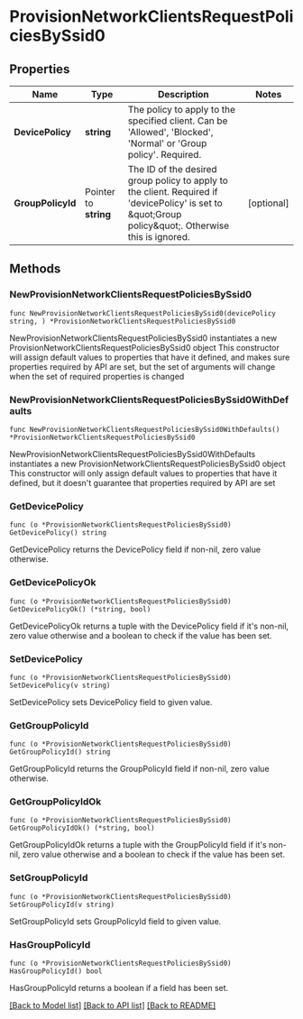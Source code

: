 # ProvisionNetworkClientsRequestPoliciesBySsid0

## Properties

Name | Type | Description | Notes
------------ | ------------- | ------------- | -------------
**DevicePolicy** | **string** | The policy to apply to the specified client. Can be &#39;Allowed&#39;, &#39;Blocked&#39;, &#39;Normal&#39; or &#39;Group policy&#39;. Required. | 
**GroupPolicyId** | Pointer to **string** | The ID of the desired group policy to apply to the client. Required if &#39;devicePolicy&#39; is set to \&quot;Group policy\&quot;. Otherwise this is ignored. | [optional] 

## Methods

### NewProvisionNetworkClientsRequestPoliciesBySsid0

`func NewProvisionNetworkClientsRequestPoliciesBySsid0(devicePolicy string, ) *ProvisionNetworkClientsRequestPoliciesBySsid0`

NewProvisionNetworkClientsRequestPoliciesBySsid0 instantiates a new ProvisionNetworkClientsRequestPoliciesBySsid0 object
This constructor will assign default values to properties that have it defined,
and makes sure properties required by API are set, but the set of arguments
will change when the set of required properties is changed

### NewProvisionNetworkClientsRequestPoliciesBySsid0WithDefaults

`func NewProvisionNetworkClientsRequestPoliciesBySsid0WithDefaults() *ProvisionNetworkClientsRequestPoliciesBySsid0`

NewProvisionNetworkClientsRequestPoliciesBySsid0WithDefaults instantiates a new ProvisionNetworkClientsRequestPoliciesBySsid0 object
This constructor will only assign default values to properties that have it defined,
but it doesn't guarantee that properties required by API are set

### GetDevicePolicy

`func (o *ProvisionNetworkClientsRequestPoliciesBySsid0) GetDevicePolicy() string`

GetDevicePolicy returns the DevicePolicy field if non-nil, zero value otherwise.

### GetDevicePolicyOk

`func (o *ProvisionNetworkClientsRequestPoliciesBySsid0) GetDevicePolicyOk() (*string, bool)`

GetDevicePolicyOk returns a tuple with the DevicePolicy field if it's non-nil, zero value otherwise
and a boolean to check if the value has been set.

### SetDevicePolicy

`func (o *ProvisionNetworkClientsRequestPoliciesBySsid0) SetDevicePolicy(v string)`

SetDevicePolicy sets DevicePolicy field to given value.


### GetGroupPolicyId

`func (o *ProvisionNetworkClientsRequestPoliciesBySsid0) GetGroupPolicyId() string`

GetGroupPolicyId returns the GroupPolicyId field if non-nil, zero value otherwise.

### GetGroupPolicyIdOk

`func (o *ProvisionNetworkClientsRequestPoliciesBySsid0) GetGroupPolicyIdOk() (*string, bool)`

GetGroupPolicyIdOk returns a tuple with the GroupPolicyId field if it's non-nil, zero value otherwise
and a boolean to check if the value has been set.

### SetGroupPolicyId

`func (o *ProvisionNetworkClientsRequestPoliciesBySsid0) SetGroupPolicyId(v string)`

SetGroupPolicyId sets GroupPolicyId field to given value.

### HasGroupPolicyId

`func (o *ProvisionNetworkClientsRequestPoliciesBySsid0) HasGroupPolicyId() bool`

HasGroupPolicyId returns a boolean if a field has been set.


[[Back to Model list]](../README.md#documentation-for-models) [[Back to API list]](../README.md#documentation-for-api-endpoints) [[Back to README]](../README.md)


